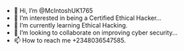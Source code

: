 - 👋 Hi, I’m @McIntoshUK1765
- 👀 I’m interested in being a Certified Ethical Hacker...
- 🌱 I’m currently learning Ethical Hacking.
- 💞️ I’m looking to collaborate on improving cyber security...
- 📫 How to reach me +2348036547585.

<!---
McIntoshUK1765/McIntoshUK1765 is a ✨ special ✨ repository because its `README.md` (this file) appears on your GitHub profile.
You can click the Preview link to take a look at your changes.
--->
